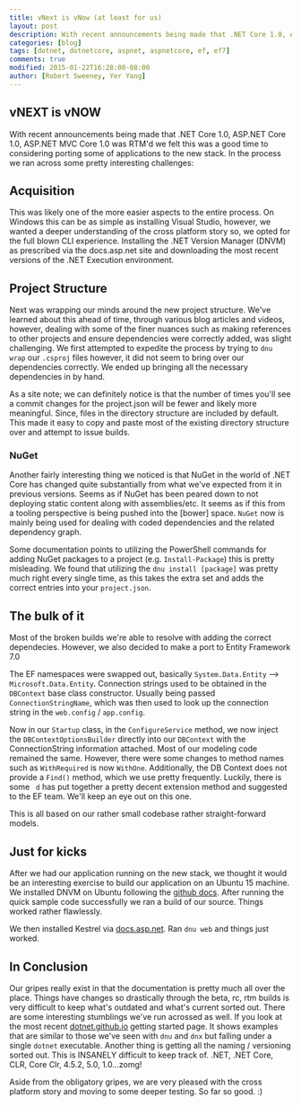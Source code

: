 ```yaml
---
title: vNext is vNow (at least for us)
layout: post
description: With recent announcements being made that .NET Core 1.0, ASP.NET Core 1.0, ASP.NET MVC Core 1.0 was RTM'd we felt this was a good time to considering porting some of applications to the new stack.
categories: [blog]
tags: [dotnet, dotnetcore, aspnet, aspnetcore, ef, ef7]
comments: true
modified: 2015-01-22T16:28:00-08:00
author: [Robert Sweeney, Yer Yang]
---
```


## vNEXT is vNOW ##

With recent announcements being made that .NET Core 1.0, ASP.NET Core 1.0, ASP.NET MVC Core 1.0 was RTM'd we felt this was a good time to considering porting some of applications to the new stack. In the process we ran across some pretty interesting challenges:

## Acquisition ##

This was likely one of the more easier aspects to the entire process. On Windows this can be as simple as installing Visual Studio, however, we wanted a deeper understanding of the cross platform story so, we opted for the full blown CLI experience. Installing the .NET Version Manager (DNVM) as prescribed via the docs.asp.net site and downloading the most recent versions of the .NET Execution environment.

## Project Structure ##

Next was wrapping our minds around the new project structure. We've learned about this ahead of time, through various blog articles and videos, however, dealing with some of the finer nuances such as making references to other projects and ensure dependencies were correctly added, was slight challenging. We first attempted to expedite the process by trying to `dnu wrap` our `.csproj` files however, it did not seem to bring over our dependencies correctly. We ended up bringing all the necessary dependencies in by hand.

As a site note; we can definitely notice is that the number of times you'll see a commit changes for the project.json will be fewer and likely more meaningful. Since, files in the directory structure are included by default. This made it easy to copy and paste most of the existing directory structure over and attempt to issue builds.

### NuGet ###
Another fairly interesting thing we noticed is that NuGet in the world of .NET Core has changed quite substantially from what we've expected from it in previous versions. Seems as if NuGet has been peared down to not deploying static content along with assemblies/etc. It seems as if this from a tooling perspective is being pushed into the [bower] space. `NuGet` now is mainly being used for dealing with coded dependencies and the related dependency graph.

Some documentation points to utilizing the PowerShell commands for adding NuGet packages to a project (e.g. `Install-Package`) this is pretty misleading. We found that utilizing the `dnu install [package]` was pretty much right every single time, as this takes the extra set and adds the correct entries into your `project.json`.

## The bulk of it ##

Most of the broken builds we're able to resolve with adding the correct dependecies. However, we also decided to make a port to Entity Framework 7.0

The EF namespaces were swapped out, basically `System.Data.Entity` --> `Microsoft.Data.Entity`. Connection strings used to be obtained in the `DBContext` base class constructor. Usually being passed `ConnectionStringName`, which was then used to look up the connection string in the `web.config` / `app.config`.

Now in our `Startup` class, in the `ConfigureService` method, we now inject the `DBContextOptionsBuilder` directly into our `DBContext` with the ConnectionString information attached. Most of our modeling code remained the same. However, there were some changes to method names such as `WithRequired` is now `WithOne`. Additionally, the DB Context does not provide a `Find()` method, which we use pretty frequently. Luckily, there is some ` d` has put together a pretty decent extension method and suggested to the EF team. We'll keep an eye out on this one.

This is all based on our rather small codebase rather straight-forward models.

## Just for kicks  ##

After we had our application running on the new stack, we thought it would be an interesting exercise to build our application on an Ubuntu 15 machine. We installed DNVM on Ubuntu following the [github docs](https://github.com/dotnet/coreclr/blob/master/Documentation/install/get-dotnetcore-dnx-linux.md). After running the quick sample code successfully we ran a build of our source. Things worked rather flawlessly.

We then installed Kestrel via [docs.asp.net](https://docs.asp.net/en/latest/getting-started/installing-on-linux.html). Ran `dnu web` and things just worked.

## In Conclusion ##

Our gripes really exist in that the documentation is pretty much all over the place. Things have changes so drastically through the beta, rc, rtm builds is very difficult to keep what's outdated and what's current sorted out. There are some interesting stumblings we've run acrossed as well. If you look at the most recent [dotnet.github.io](http://dotnet.github.io/getting-started/) getting started page. It shows examples that are similar to those we've seen with `dnu` and `dnx` but falling under a single `dotnet` executable. Another thing is getting all the naming / versioning sorted out. This is INSANELY difficult to keep track of. .NET, .NET Core, CLR, Core Clr, 4.5.2, 5.0, 1.0...zomg!

Aside from the obligatory gripes,  we are very pleased with the cross platform story and moving to some deeper testing. So far so good. :)
